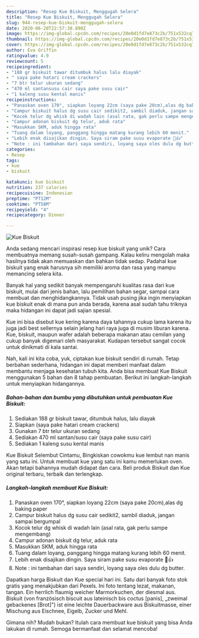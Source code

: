 ```yaml
---
description: "Resep Kue Biskuit, Menggugah Selera"
title: "Resep Kue Biskuit, Menggugah Selera"
slug: 944-resep-kue-biskuit-menggugah-selera
date: 2020-06-28T22:57:38.890Z
image: https://img-global.cpcdn.com/recipes/20e0d1fd7e873c2b/751x532cq70/kue-biskuit-foto-resep-utama.jpg
thumbnail: https://img-global.cpcdn.com/recipes/20e0d1fd7e873c2b/751x532cq70/kue-biskuit-foto-resep-utama.jpg
cover: https://img-global.cpcdn.com/recipes/20e0d1fd7e873c2b/751x532cq70/kue-biskuit-foto-resep-utama.jpg
author: Eva Griffin
ratingvalue: 4.9
reviewcount: 5
recipeingredient:
- "188 gr biskuit tawar ditumbuk halus lalu diayak"
- " saya pake hatari cream crackers"
- "7 btr telur ukuran sedang"
- "470 ml santansusu cair saya pake susu cair"
- "1 kaleng susu kental manis"
recipeinstructions:
- "Panaskan oven 170°, siapkan loyang 22cm (saya pake 20cm),alas dg baking paper"
- "Campur biskuit halus dg susu cair sedikit2, sambil diaduk, jangan sampai bergumpal"
- "Kocok telur dg whisk di wadah lain (asal rata, gak perlu sampe mengembang)"
- "Campur adonan biskuit dg telur, aduk rata"
- "Masukkan SKM, aduk hingga rata"
- "Tuang dalam loyang, panggang hingga matang kurang lebih 60 menit."
- "Lebih enak disajikan dingin. Saya siram pake susu evaporate 🤤👍"
- "Note : ini tambahan dari saya sendiri, loyang saya oles dulu dg butter."
categories:
- Resep
tags:
- kue
- biskuit

katakunci: kue biskuit 
nutrition: 237 calories
recipecuisine: Indonesian
preptime: "PT12M"
cooktime: "PT58M"
recipeyield: "4"
recipecategory: Dinner

---
```



![Kue Biskuit](https://img-global.cpcdn.com/recipes/20e0d1fd7e873c2b/751x532cq70/kue-biskuit-foto-resep-utama.jpg)

Anda sedang mencari inspirasi resep kue biskuit yang unik? Cara membuatnya memang susah-susah gampang. Kalau keliru mengolah maka hasilnya tidak akan memuaskan dan bahkan tidak sedap. Padahal kue biskuit yang enak harusnya sih memiliki aroma dan rasa yang mampu memancing selera kita.

Banyak hal yang sedikit banyak mempengaruhi kualitas rasa dari kue biskuit, mulai dari jenis bahan, lalu pemilihan bahan segar, sampai cara membuat dan menghidangkannya. Tidak usah pusing jika ingin menyiapkan kue biskuit enak di mana pun anda berada, karena asal sudah tahu triknya maka hidangan ini dapat jadi sajian spesial.

Kue ini bisa disebut kue kering karena daya tahannya cukup lama karena itu juga jadi best sellernya selain jelang hari raya juga di musim liburan karena. Kue, biskuit, maupun wafer adalah beberapa makanan atau cemilan yang cukup banyak digemari oleh masyarakat. Kudapan tersebut sangat cocok untuk dinikmati di kala santai.


Nah, kali ini kita coba, yuk, ciptakan kue biskuit sendiri di rumah. Tetap berbahan sederhana, hidangan ini dapat memberi manfaat dalam membantu menjaga kesehatan tubuh kita. Anda bisa membuat Kue Biskuit menggunakan 5 bahan dan 8 tahap pembuatan. Berikut ini langkah-langkah untuk menyiapkan hidangannya.

<!--inarticleads1-->

##### Bahan-bahan dan bumbu yang dibutuhkan untuk pembuatan Kue Biskuit:

1. Sediakan 188 gr biskuit tawar, ditumbuk halus, lalu diayak
1. Siapkan  (saya pake hatari cream crackers)
1. Gunakan 7 btr telur ukuran sedang
1. Sediakan 470 ml santan/susu cair (saya pake susu cair)
1. Sediakan 1 kaleng susu kental manis


Kue Biskuit Selembut Cintamu, Bingkiskan cowokmu kue lembut nan manis yang satu ini. Untuk membuat kue yang satu ini kamu memerlukan oven. Akan tetapi bahannya mudah didapat dan cara. Beli produk Biskuit dan Kue original terbaru, terbaik dan terlengkap. 

<!--inarticleads2-->

##### Langkah-langkah membuat Kue Biskuit:

1. Panaskan oven 170°, siapkan loyang 22cm (saya pake 20cm),alas dg baking paper
1. Campur biskuit halus dg susu cair sedikit2, sambil diaduk, jangan sampai bergumpal
1. Kocok telur dg whisk di wadah lain (asal rata, gak perlu sampe mengembang)
1. Campur adonan biskuit dg telur, aduk rata
1. Masukkan SKM, aduk hingga rata
1. Tuang dalam loyang, panggang hingga matang kurang lebih 60 menit.
1. Lebih enak disajikan dingin. Saya siram pake susu evaporate 🤤👍
1. Note : ini tambahan dari saya sendiri, loyang saya oles dulu dg butter.


Dapatkan harga Biskuit dan Kue special hari ini. Satu dari banyak foto stok gratis yang menakjubkan dari Pexels. Ini foto tentang lezat, makanan, tangan. Ein herrlich flaumig weicher Marmorkuchen, der diesmal aus. Biskuit (von französisch biscuit aus lateinisch bis coctus [panis], „zweimal gebackenes [Brot]&#34;) ist eine leichte Dauerbackware aus Biskuitmasse, einer Mischung aus Eischnee, Eigelb, Zucker und Mehl. 

Gimana nih? Mudah bukan? Itulah cara membuat kue biskuit yang bisa Anda lakukan di rumah. Semoga bermanfaat dan selamat mencoba!
